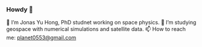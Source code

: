 ### Howdy 👋

🔭  I’m Jonas Yu Hong, PhD studnet working on space physics.
🌱  I’m studying geospace with numerical simulations and satellite data.
📫  How to reach me: planet0553@gmail.com



<!--
**yuho-yuho/yuho-yuho** is a ✨ _special_ ✨ repository because its `README.md` (this file) appears on your GitHub profile.

Here are some ideas to get you started:

- 🔭 I’m ## Jonas Yu Hong (洪宇) ##, PhD studnet @UTA
- 🌱 I’m currently learning ...
- 👯 I’m looking to collaborate on ...
- 🤔 I’m looking for help with ...
- 💬 Ask me about ...
- 📫 How to reach me: ...
- 😄 Pronouns: ...
- ⚡ Fun fact: ...
-->
